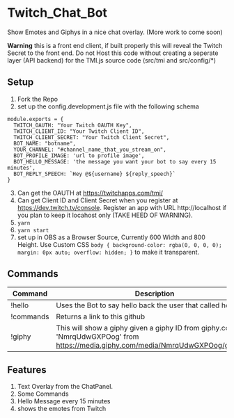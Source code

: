 # Twitch_Chat_Bot
Show Emotes and Giphys in a nice chat overlay. (More work to come soon)

**Warning** this is a front end client, if built properly this will reveal the Twitch Secret to the front end. Do not Host this code without creating a seperate layer (API backend) for the TMI.js source code (src/tmi and src/config/*)

## Setup
1. Fork the Repo
2. set up the config.development.js file with the following schema
```
module.exports = {
  TWITCH_OAUTH: "Your Twitch OAUTH Key",
  TWITCH_CLIENT_ID: "Your Twitch Client ID",
  TWITCH_CLIENT_SECRET: "Your Twitch Client Secret",
  BOT_NAME: "botname",
  YOUR_CHANNEL: "#channel_name_that_you_stream_on",
  BOT_PROFILE_IMAGE: 'url to profile image',
  BOT_HELLO_MESSAGE: 'the message you want your bot to say every 15 minutes',
  BOT_REPLY_SPEECH: `Hey @${username} ${reply_speech}`
}
```
3. Can get the OAUTH at https://twitchapps.com/tmi/
4. Can get Client ID and Client Secret when you register at https://dev.twitch.tv/console.  Register an app with URL http://localhost if you plan to keep it locahost only (TAKE HEED OF WARNING).
3. `yarn`
4. `yarn start`
5. set up in OBS as a Browser Source, Currently 600 Width and 800 Height. Use Custom CSS `body { background-color: rgba(0, 0, 0, 0); margin: 0px auto; overflow: hidden; }` to make it transparent.


## Commands
| Command | Description |
| ----------- | ----------- |
| !hello | Uses the Bot to say hello back the user that called hello |
| !commands | Returns a link to this github |
| !giphy | This will show a giphy given a giphy ID from giphy.com  IE: 'NmrqUdwGXPOog' from https://media.giphy.com/media/NmrqUdwGXPOog/giphy.gif |

## Features
1. Text Overlay from the ChatPanel.
2. Some Commands
3. Hello Message every 15 minutes
4. shows the emotes from Twitch

